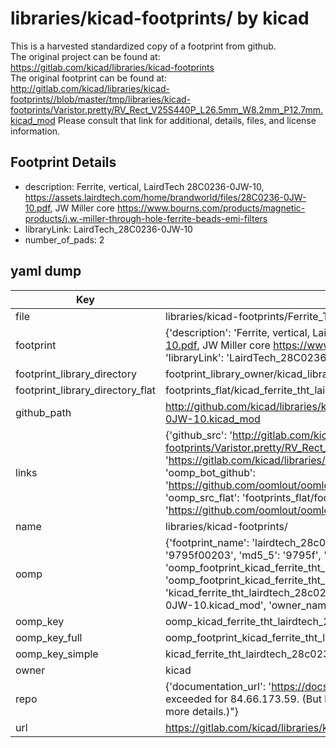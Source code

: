 # libraries/kicad-footprints/ by kicad  
This is a harvested standardized copy of a footprint from github.  
The original project can be found at:  
https://gitlab.com/kicad/libraries/kicad-footprints  
The original footprint can be found at:
http://gitlab.com/kicad/libraries/kicad-footprints//blob/master/tmp/libraries/kicad-footprints/Varistor.pretty/RV_Rect_V25S440P_L26.5mm_W8.2mm_P12.7mm.kicad_mod
Please consult that link for additional, details, files, and license information.  
## Footprint Details
* description: Ferrite, vertical, LairdTech 28C0236-0JW-10, https://assets.lairdtech.com/home/brandworld/files/28C0236-0JW-10.pdf, JW Miller core https://www.bourns.com/products/magnetic-products/j.w.-miller-through-hole-ferrite-beads-emi-filters  
* libraryLink: LairdTech_28C0236-0JW-10  
* number_of_pads: 2  
## yaml dump  
| Key | Value |  
| --- | --- |  
| file | libraries/kicad-footprints/Ferrite_THT.pretty/LairdTech_28C0236-0JW-10.kicad_mod |  
| footprint | {'description': 'Ferrite, vertical, LairdTech 28C0236-0JW-10, https://assets.lairdtech.com/home/brandworld/files/28C0236-0JW-10.pdf, JW Miller core https://www.bourns.com/products/magnetic-products/j.w.-miller-through-hole-ferrite-beads-emi-filters', 'libraryLink': 'LairdTech_28C0236-0JW-10', 'number_of_pads': 2} |  
| footprint_library_directory | footprint_library_owner/kicad_libraries/kicad-footprints/ |  
| footprint_library_directory_flat | footprints_flat/kicad_ferrite_tht_lairdtech_28c0236_0jw_10/working |  
| github_path | http://github.com/kicad/libraries/kicad-footprints//blob/master/tmp/libraries/kicad-footprints/Ferrite_THT.pretty/LairdTech_28C0236-0JW-10.kicad_mod |  
| links | {'github_src': 'http://gitlab.com/kicad/libraries/kicad-footprints//blob/master/tmp/libraries/kicad-footprints/Varistor.pretty/RV_Rect_V25S440P_L26.5mm_W8.2mm_P12.7mm.kicad_mod', 'github_src_repo': 'https://gitlab.com/kicad/libraries/kicad-footprints', 'oomp_bot': 'footprints/kicad_ferrite_tht_lairdtech_28c0236_0jw_10/working', 'oomp_bot_github': 'https://github.com/oomlout/oomlout_oomp_footprint_bot/tree/main/footprints/kicad_ferrite_tht_lairdtech_28c0236_0jw_10/working', 'oomp_src_flat': 'footprints_flat/footprints_flat/kicad_ferrite_tht_lairdtech_28c0236_0jw_10/working', 'oomp_src_flat_github': 'https://github.com/oomlout/oomlout_oomp_footprint_src/tree/main/footprints_flat/kicad_ferrite_tht_lairdtech_28c0236_0jw_10/working'} |  
| name | libraries/kicad-footprints/ |  
| oomp | {'footprint_name': 'lairdtech_28c0236_0jw_10', 'library_name': 'ferrite_tht', 'md5': '9795f002034a9cdf9be617fc48d9787a', 'md5_10': '9795f00203', 'md5_5': '9795f', 'md5_6': '9795f0', 'oomp_key': 'oomp_kicad_ferrite_tht_lairdtech_28c0236_0jw_10', 'oomp_key_extra': 'oomp_footprint_kicad_ferrite_tht_lairdtech_28c0236_0jw_10', 'oomp_key_full': 'oomp_footprint_kicad_ferrite_tht_lairdtech_28c0236_0jw_10_9795f0', 'oomp_key_simple': 'kicad_ferrite_tht_lairdtech_28c0236_0jw_10', 'original_filename': 'libraries/kicad-footprints/Ferrite_THT.pretty/LairdTech_28C0236-0JW-10.kicad_mod', 'owner_name': 'kicad'} |  
| oomp_key | oomp_kicad_ferrite_tht_lairdtech_28c0236_0jw_10 |  
| oomp_key_full | oomp_footprint_kicad_ferrite_tht_lairdtech_28c0236_0jw_10 |  
| oomp_key_simple | kicad_ferrite_tht_lairdtech_28c0236_0jw_10 |  
| owner | kicad |  
| repo | {'documentation_url': 'https://docs.github.com/rest/overview/resources-in-the-rest-api#rate-limiting', 'message': "API rate limit exceeded for 84.66.173.59. (But here's the good news: Authenticated requests get a higher rate limit. Check out the documentation for more details.)"} |  
| url | https://gitlab.com/kicad/libraries/kicad-footprints |  

